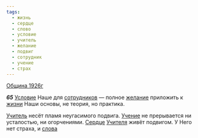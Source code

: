 ```yaml
---
tags:
  - жизнь
  - сердце
  - слово
  - условие
  - учитель
  - желание
  - подвиг
  - сотрудник
  - учение
  - страх
---
```


[Община 1926г](https://127.0.0.1:4002/agni/1926)

___65___
[Условие](../../../tags/#условие) Наше для [сотрудников](../../../tags/#сотрудник) — полное [желание](../../../tags/#желание) приложить к [жизни](../../../tags/#жизнь) Наши основы, не теория, но практика.   

[Учитель](../../../tags/#учитель) несёт пламя неугасимого подвига. [Учение](../../../tags/#учение) не прерывается ни усталостью, ни огорчениями. [Сердце](../../../tags/#сердце) [Учителя](../../../tags/#учитель) живёт подвигом. У Него нет страха, и [слова](../../../tags/#слово) 